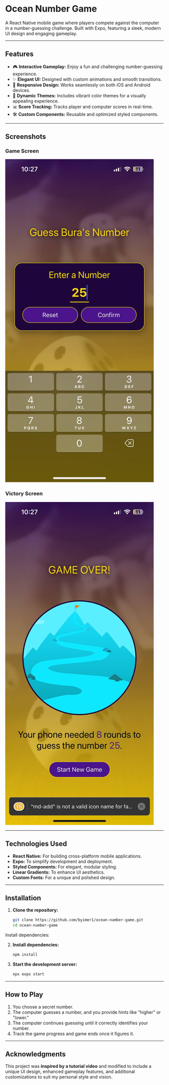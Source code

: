 # **Ocean Number Game**

A React Native mobile game where players compete against the computer in a number-guessing challenge. Built with Expo, featuring a sleek, modern UI design and engaging gameplay.

---

## **Features**

- 🎮 **Interactive Gameplay:** Enjoy a fun and challenging number-guessing experience.
- ✨ **Elegant UI:** Designed with custom animations and smooth transitions.
- 📱 **Responsive Design:** Works seamlessly on both iOS and Android devices.
- 🎨 **Dynamic Themes:** Includes vibrant color themes for a visually appealing experience.
- 📊 **Score Tracking:** Tracks player and computer scores in real-time.
- 🛠 **Custom Components:** Reusable and optimized styled components.

---

## **Screenshots**

### Game Screen
![Game Screen](screenshots/game-screen.jpg)

### Victory Screen
![Victory Screen](screenshots/victory-screen.jpg)

---

## **Technologies Used**

- **React Native:** For building cross-platform mobile applications.
- **Expo:** To simplify development and deployment.
- **Styled Components:** For elegant, modular styling.
- **Linear Gradients:** To enhance UI aesthetics.
- **Custom Fonts:** For a unique and polished design.

---

## **Installation**

1. **Clone the repository:**

   ```bash
   git clone https://github.com/byimer1/ocean-number-game.git
   cd ocean-number-game
Install dependencies:

2. **Install dependencies:**

   ```bash
   npm install
   ```

3. **Start the development server:**

   ```bash
   npx expo start
   ```

---

## **How to Play**

1. You choose a secret number.
2. The computer guesses a number, and you provide hints like "higher" or "lower."
3. The computer continues guessing until it correctly identifies your number.
4. Track the game progress and game ends once it figures it.

---

## **Acknowledgments**

This project was **inspired by a tutorial video** and modified to include a unique UI design, enhanced gameplay features, and additional customizations to suit my personal style and vision.
